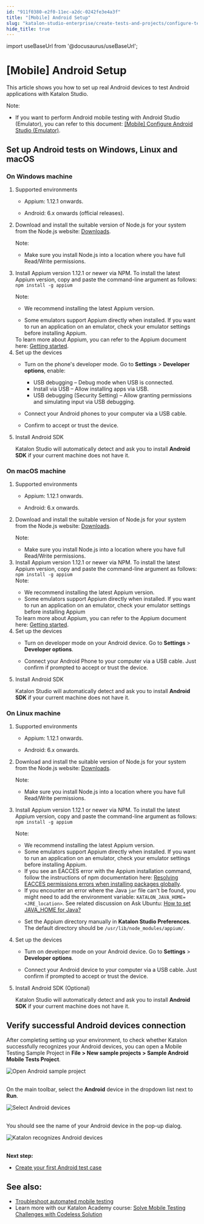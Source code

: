 ```yaml
---
id: "911f0380-e2f0-11ec-a2dc-0242fe3e4a3f"
title: "[Mobile] Android Setup"
slug: "katalon-studio-enterprise/create-tests-and-projects/configure-test-cases/mobile-testing/android/mobile-android-setup"
hide_title: true
---
```

import useBaseUrl from '@docusaurus/useBaseUrl';


# <a id="id" class="anchor_top_offset"/><a id="ariaid-title1" class="anchor_top_offset"/>[Mobile] Android Setup

<p xmlns="http://www.w3.org/1999/xhtml" className="p">This article shows you how to set up real Android devices to   test Android applications with Katalon Studio.</p> 
<div xmlns="http://www.w3.org/1999/xhtml" className="note note note_note"><span className="note__title">Note:</span> 
  <ul className="ul"><li className="li"><p className="p">If you want to perform Android mobile testing with Android
        Studio (Emulator), you can refer to this document: <a className="xref" href="/docs/legacy/katalon-studio-enterprise/create-tests-and-projects/configure-test-cases/mobile-testing/android/mobile-configure-android-studio-emulator#id_1">[Mobile]
          Configure Android Studio (Emulator)</a>.</p></li></ul>
</div>

## <a id="concept-3960" class="anchor_top_offset"/>Set up Android tests on Windows, Linux and macOS


### <a id="id_2" class="anchor_top_offset"/>On Windows machine

<ol xmlns="http://www.w3.org/1999/xhtml" className="ol"><li className="li">     <div className="p">Supported environments<ul className="ul"><li className="li">           <p className="p">Appium: 1.12.1 onwards. </p>         </li><li className="li">           <p className="p">Android: 6.x onwards (official releases). </p>         </li></ul></div>   </li><li className="li">     <p className="p">Download and install the suitable version of Node.js for your system from the Node.js website: <a className="xref j-external-link" href="https://nodejs.org/en/download/" target="_blank">Downloads</a>.</p>     <div className="note note note_note"><span className="note__title">Note:</span>        <ul className="ul"><li className="li">Make sure you install Node.js into a location where you have full Read/Write permissions.</li></ul>     </div>   </li><li className="li"><p className="p">Install Appium version 1.12.1 or newer via NPM. To install the latest Appium version, copy and paste the command-line argument as follows: <code className="ph codeph">npm install -g appium</code></p><div className="note note note_note"><span className="note__title">Note:</span>        <ul className="ul"><li className="li">           <p className="p">We recommend installing the latest Appium version.</p>         </li><li className="li">Some emulators support Appium directly when installed. If you want to run an application on an emulator, check your emulator settings before installing Appium.</li></ul>     </div>To learn more about Appium, you can refer to the Appium document here: <a className="xref j-external-link" href="http://appium.io/docs/en/about-appium/getting-started/#installing-appium" target="_blank">Getting started</a>.</li><li className="li">     <div className="p">Set up the devices<ul className="ul"><li className="li">           <div className="p">Turn on the phone's developer mode. Go to <strong className="ph b">Settings</strong> &gt; <strong className="ph b">Developer options</strong>, enable: <ul className="ul"><li className="li">USB debugging – Debug mode when USB is connected.</li><li className="li">Install via USB – Allow installing apps via USB.</li><li className="li">USB debugging (Security Setting) – Allow granting permissions and simulating input via USB debugging.</li></ul>           </div>         </li><li className="li">           <p className="p">Connect your Android phones to your computer via a USB cable. </p>         </li><li className="li">           <p className="p">Confirm to accept or trust the device. </p>         </li></ul></div>   </li><li className="li">     <p className="p">Install Android SDK</p>     <p className="p">Katalon Studio will automatically detect and ask you to install <strong className="ph b">Android SDK</strong> if your current machine does not have it.</p>   </li></ol> 

### <a id="id_3" class="anchor_top_offset"/>On macOS machine

<ol xmlns="http://www.w3.org/1999/xhtml" className="ol"><li className="li">     <div className="p">Supported environments<ul className="ul"><li className="li">           <p className="p">Appium: 1.12.1 onwards. </p>         </li><li className="li">           <p className="p">Android: 6.x onwards. </p>         </li></ul></div>   </li><li className="li">     <p className="p">Download and install the suitable version of Node.js for your system from the Node.js website: <a className="xref j-external-link" href="https://nodejs.org/en/download/" target="_blank">Downloads</a>.</p>     <div className="p">       <div className="note note note_note"><span className="note__title">Note:</span>          <ul className="ul"><li className="li">Make sure you install Node.js into a location where you have full Read/Write permissions.</li></ul>       </div>     </div>   </li><li className="li"><div className="p">Install Appium version 1.12.1 or newer via NPM. To install the latest Appium version, copy and paste the command-line argument as follows: <code className="ph codeph">npm install -g appium</code><div className="note note note_note"><span className="note__title">Note:</span>          <ul className="ul"><li className="li">We recommend installing the latest Appium version.</li><li className="li">Some emulators support Appium directly when installed. If you want to run an application on an emulator, check your emulator settings before installing Appium</li></ul>       </div></div>To learn more about Appium, you can refer to the Appium document here: <a className="xref j-external-link" href="http://appium.io/docs/en/about-appium/getting-started/#installing-appium" target="_blank">Getting started</a>.</li><li className="li">     <div className="p">Set up the devices<ul className="ul"><li className="li">           <p className="p">Turn on developer mode on your Android device. Go to <strong className="ph b">Settings</strong> &gt; <strong className="ph b">Developer options</strong>. </p>         </li><li className="li">           <p className="p">Connect your Android Phone to your computer via a USB cable. Just confirm if prompted to accept or trust the device. </p>         </li></ul></div>   </li><li className="li">     <p className="p">Install Android SDK</p>     <p className="p">Katalon Studio will automatically detect and ask you to install <strong className="ph b">Android SDK</strong> if your current machine does not have it.</p>   </li></ol> 

### <a id="id_4" class="anchor_top_offset"/>On Linux machine

<ol xmlns="http://www.w3.org/1999/xhtml" className="ol"><li className="li">     <div className="p">Supported environments<ul className="ul"><li className="li">           <p className="p">Appium: 1.12.1 onwards. </p>         </li><li className="li">           <p className="p">Android: 6.x onwards. </p>         </li></ul></div>   </li><li className="li">     <p className="p">Download and install the suitable version of Node.js for your system from the Node.js website: <a className="xref j-external-link" href="https://nodejs.org/en/download/" target="_blank">Downloads</a>.</p>     <div className="note note note_note"><span className="note__title">Note:</span>        <ul className="ul"><li className="li">Make sure you install Node.js into a location where you have full Read/Write permissions.</li></ul>     </div>   </li><li className="li">     <p className="p">Install Appium version 1.12.1 or newer via NPM. To install the latest Appium version, copy and paste the command-line argument as follows: <code className="ph codeph">npm install -g appium</code></p>     <div className="p">       <div className="note note note_note"><span className="note__title">Note:</span>          <ul className="ul"><li className="li">We recommend installing the latest Appium version.</li><li className="li">Some emulators support Appium directly when installed. If you want to run an application on an emulator, check your emulator settings before installing Appium.</li></ul>       </div>     </div>     <ul className="ul"><li className="li">If you see an EACCES error with the Appium installation command, follow the instructions of npm documentation here: <a className="xref j-external-link" href="https://docs.npmjs.com/resolving-eacces-permissions-errors-when-installing-packages-globally" target="_blank">Resolving EACCES permissions errors when installing packages globally</a>.</li><li className="li">If you encounter an error where the Java <code className="ph codeph">jar</code> file can't be found, you might need to add the environment variable: <code className="ph codeph">KATALON_JAVA_HOME= &lt;JRE_location&gt;</code>. See related discussion on Ask Ubuntu: <a className="xref j-external-link" href="https://askubuntu.com/questions/175514/how-to-set-java-home-for-java?utm_medim=organic&utm_source=google_rich_qa&utm_campaign=google_rich_qa" target="_blank">How to set JAVA_HOME for Java?</a>       </li><li className="li">         <p className="p">Set the Appium directory manually in <strong className="ph b">Katalon Studio Preferences</strong>. The default directory should be <code className="ph codeph">/usr/lib/node_modules/appium/</code>.</p>       </li></ul>   </li><li className="li">     <div className="p">Set up the devices<ul className="ul"><li className="li">           <p className="p">Turn on developer mode on your Android device. Go to <strong className="ph b">Settings</strong> &gt; <strong className="ph b">Developer options</strong>. </p>         </li><li className="li">           <p className="p">Connect your Android device to your computer via a USB cable. Just confirm if prompted to accept or trust the device. </p>         </li></ul></div>   </li><li className="li">     <p className="p">Install Android SDK (Optional)</p>     <p className="p">Katalon Studio will automatically detect and ask you to install <strong className="ph b">Android SDK</strong> if your current machine does not have it.</p>   </li></ol> 

## <a id="id_5" class="anchor_top_offset"/>Verify successful Android devices connection

<p xmlns="http://www.w3.org/1999/xhtml" className="p">After completing setting up your environment, to check whether   Katalon successfully recognizes your Android devices, you can open   a Mobile Testing Sample Project in <strong className="ph b">File &gt; New sample     projects &gt; Sample Android Mobile Tests Project</strong>.</p> 
<p xmlns="http://www.w3.org/1999/xhtml" className="p">   <img className="image" src={useBaseUrl("https://github.com/katalon-studio/docs-images/raw/master/katalon-studio/docs/mobile-on-macos/KS-Android-Open--Sample-project.png")} alt="Open Android sample project" /><br /><br /> </p> 
<p xmlns="http://www.w3.org/1999/xhtml" className="p">On the main toolbar, select the <strong className="ph b">Android</strong> device   in the dropdown list next to <strong className="ph b">Run</strong>.</p> 
<p xmlns="http://www.w3.org/1999/xhtml" className="p">   <img className="image" src={useBaseUrl("https://github.com/katalon-studio/docs-images/raw/master/katalon-studio/docs/execute-mobile-testing-with-emulator/KS-TOOLBAR-Android.png")} alt="Select Android devices" /><br /><br /> </p> 
<p xmlns="http://www.w3.org/1999/xhtml" className="p">You should see the name of your Android device in the pop-up   dialog.</p> 
<p xmlns="http://www.w3.org/1999/xhtml" className="p">   <img className="image" src={useBaseUrl("https://github.com/katalon-studio/docs-images/raw/master/katalon-studio/docs/mobile-on-macos/device.png")} width={500} alt="Katalon recognizes Android devices" /><br /><br /> </p> 
<p xmlns="http://www.w3.org/1999/xhtml" className="p">   <strong className="ph b">Next step:</strong> </p> 
<ul xmlns="http://www.w3.org/1999/xhtml" className="ul"><li className="li">     <a className="xref" href="/docs/legacy/katalon-studio-enterprise/get-started/mobile-testing/mobile-create-and-run-android-test-case">Create       your first Android test case</a>   </li></ul> 

## <a id="id_6" class="anchor_top_offset"/>See also:

<ul xmlns="http://www.w3.org/1999/xhtml" className="ul"><li className="li"><a className="xref" href="/docs/legacy/katalon-studio-enterprise/error-management/troubleshooting/troubleshoot-mobile-automated-testing/troubleshooting-automated-mobile-testing-overview">Troubleshoot       automated mobile testing</a>   </li><li className="li">Learn more with our Katalon Academy course: <a className="xref j-external-link" href="https://academy.katalon.com/courses/codeless-solution-mobile-testing/?utm_source=kat_docs&utm_medium=android_setup" target="_blank">Solve       Mobile Testing Challenges with Codeless Solution</a>   </li></ul> 
